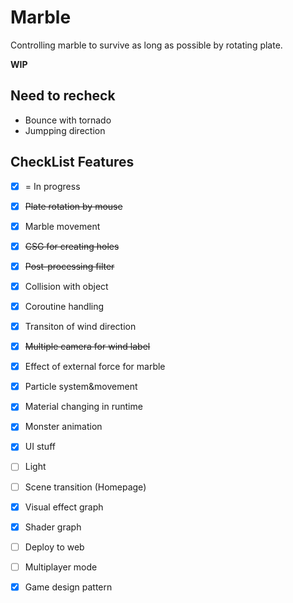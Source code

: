 # Marble

Controlling marble to survive as long as possible by rotating plate.

**WIP**

## Need to recheck

- Bounce with tornado
- Jumpping direction


## CheckList Features

  - [x] = In progress
  
  
  - [x] ~~Plate rotation by mouse~~
  
  - [x] Marble movement
  
  - [x] ~~CSG for creating holes~~
  
  - [x] ~~Post-processing filter~~
  
  - [x] Collision with object
  
  - [x] Coroutine handling
  
  - [x] Transiton of wind direction
  
  - [x] ~~Multiple camera for wind label~~
  
  - [x] Effect of external force for marble
  
  - [x] Particle system&movement
  
  - [x] Material changing in runtime
  
  - [x] Monster animation

  - [x] UI stuff

  - [ ] Light
  
  - [ ] Scene transition (Homepage)
  
  - [x] Visual effect graph
  
  - [x] Shader graph
  
  - [ ] Deploy to web
  
  - [ ] Multiplayer mode

  - [x] Game design pattern
  
  
  
  
  
  
